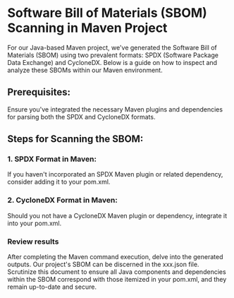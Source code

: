
# Software Bill of Materials (SBOM) Scanning in Maven Project
For our Java-based Maven project, we've generated the Software Bill of Materials (SBOM) using two prevalent formats: SPDX (Software Package Data Exchange) and CycloneDX. Below is a guide on how to inspect and analyze these SBOMs within our Maven environment.

## Prerequisites:
Ensure you've integrated the necessary Maven plugins and dependencies for parsing both the SPDX and CycloneDX formats.

## Steps for Scanning the SBOM:
### 1. SPDX Format in Maven:
If you haven't incorporated an SPDX Maven plugin or related dependency, consider adding it to your pom.xml.

### 2. CycloneDX Format in Maven:
Should you not have a CycloneDX Maven plugin or dependency, integrate it into your pom.xml.

### Review results
After completing the Maven command execution, delve into the generated outputs. Our project's SBOM can be discerned in the xxx.json file. Scrutinize this document to ensure all Java components and dependencies within the SBOM correspond with those itemized in your pom.xml, and they remain up-to-date and secure.
